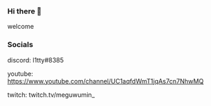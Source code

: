 ### Hi there 👋
welcome

### Socials
discord: l1tty#8385

youtube: https://www.youtube.com/channel/UC1aqfdWmT1jqAs7cn7NhwMQ

twitch: twitch.tv/meguwumin_
